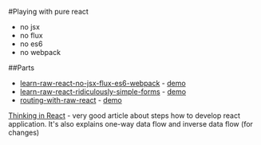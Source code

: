 #Playing with pure react

* no jsx
* no flux
* no es6
* no webpack

##Parts
* [learn-raw-react-no-jsx-flux-es6-webpack](http://jamesknelson.com/learn-raw-react-no-jsx-flux-es6-webpack) - [demo](https://raw.githubusercontent.com/fokot/raw-react-no-jsx-flux-es6-webpack/master/1/index.html)
* [learn-raw-react-ridiculously-simple-forms](http://jamesknelson.com/learn-raw-react-ridiculously-simple-forms) - [demo](https://raw.githubusercontent.com/fokot/raw-react-no-jsx-flux-es6-webpack/master/2/index.html)
* [routing-with-raw-react](http://jamesknelson.com/routing-with-raw-react) - [demo](https://raw.githubusercontent.com/fokot/raw-react-no-jsx-flux-es6-webpack/master/3/index.html)

[Thinking in React](https://facebook.github.io/react/docs/thinking-in-react.html) - very good article about steps how to develop react application.
It's also explains one-way data flow and inverse data flow (for changes)
